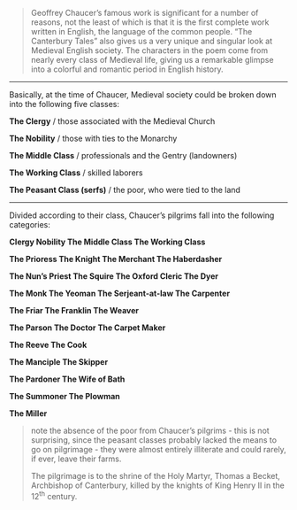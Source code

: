 > Geoffrey Chaucer’s famous work is significant for a number of reasons, not the least of which is that it is the first complete work written in English, the language of the common people. “The Canterbury Tales” also gives us a very unique and singular look at Medieval English society. The characters in the poem come from nearly every class of Medieval life, giving us a remarkable glimpse into a colorful and romantic period in English history.
> 
---
 Basically, at the time of Chaucer, Medieval society could be broken down into the following five classes:
 
 **The Clergy** / those associated with the Medieval Church
 
 **The Nobility** / those with ties to the Monarchy
 
 **The Middle Class** / professionals and the Gentry (landowners)
 
 **The Working Class** / skilled laborers
 
 **The Peasant Class (serfs)** / the poor, who were tied to the land

---
 Divided according to their class, Chaucer’s pilgrims fall into the following categories:

**<span class="underline">Clergy Nobility The Middle Class</span> <span class="underline">The Working Class</span>**

**The Prioress The Knight The Merchant The Haberdasher**

**The Nun’s Priest The Squire The Oxford Cleric The Dyer**

**The Monk The Yeoman The Serjeant-at-law The Carpenter**

**The Friar The Franklin The Weaver**

**The Parson The Doctor The Carpet Maker**

**The Reeve The Cook**

**The Manciple The Skipper**

**The Pardoner The Wife of Bath**

**The Summoner The Plowman**

**The Miller**

> note the absence of the poor from Chaucer’s pilgrims - this is not surprising, since the peasant classes probably lacked the means to go on pilgrimage - they were almost entirely illiterate and could rarely, if ever, leave their farms.
> 
> The pilgrimage is to the shrine of the Holy Martyr, Thomas a Becket, Archbishop of Canterbury, killed by the knights of King Henry II in the 12<sup>th</sup> century.
